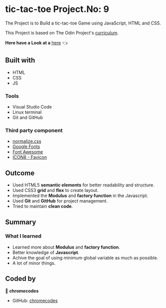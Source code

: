 # tic-tac-toe Project.No: 9

The Project is to Build a tic-tac-toe Game using JavaScript, HTML and CSS.

This Project is based on The Odin Project's [curriculum](https://www.theodinproject.com/lessons/node-path-javascript-tic-tac-toe).

**Here have a Look at a** [here](https://chromecodes.github.io/tic-tac-toe/) :point_left:

## Built with

- HTML
- CSS
- JS

### Tools

- Visual Studio Code
- Linux terminal
- Git and GitHub

### Third party component

- [normalize.css](https://github.com/necolas/normalize.css)
- [Google Fonts](https://fonts.google.com/)
- [Font Awesome](https://fontawesome.com/)
- [ICON8 - Favicon](https://https://icons8.com/)

## Outcome

- Used HTML5 **semantic elements** for better readability and structure.
- Used CSS3 **grid** and **flex** to create layout.
- Implemented the **Modulus** and **factory function** in the Javascript.
- Used **Git** and **GitHub** for project management.
- Tried to maintain **clean code**.

## Summary

### What I learned

- Learned more about **Modulus** and **factory function**.
- Better knowledge of **Javascript**.
- Achive the goal of using minimum global variable as much as possible.
- A lot of minor things.

## Coded by

👤 **chromecodes**

- GitHub: [chromecodes](https://github.com/artis-dev)
